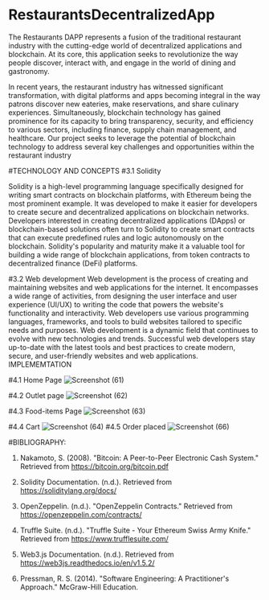 # RestaurantsDecentralizedApp

The Restaurants DAPP represents a fusion of the traditional restaurant industry with the cutting-edge world of decentralized applications and blockchain. At its core, this application seeks to revolutionize the way people discover, interact with, and engage in the world of dining and gastronomy.

In recent years, the restaurant industry has witnessed significant transformation, with digital platforms and apps becoming integral in the way patrons discover new eateries, make reservations, and share culinary experiences. Simultaneously, blockchain technology has gained prominence for its capacity to bring transparency, security, and efficiency to various sectors, including finance, supply chain management, and healthcare.
Our project seeks to leverage the potential of blockchain technology to address several key challenges and opportunities within the restaurant industry

#TECHNOLOGY AND CONCEPTS
#3.1 Solidity

Solidity is a high-level programming language specifically designed for writing smart contracts on blockchain platforms, with Ethereum being the most prominent example. It was developed to make it easier for developers to create secure and decentralized applications on blockchain networks.
Developers interested in creating decentralized applications (DApps) or blockchain-based solutions often turn to Solidity to create smart contracts that can execute predefined rules and logic autonomously on the blockchain. Solidity's popularity and maturity make it a valuable tool for building a wide range of blockchain applications, from token contracts to decentralized finance (DeFi) platforms.

#3.2  Web development
Web development is the process of creating and maintaining websites and web applications for the internet. It encompasses a wide range of activities, from designing the user interface and user experience (UI/UX) to writing the code that powers the website's functionality and interactivity. Web developers use various programming languages, frameworks, and tools to build websites tailored to specific needs and purposes.
Web development is a dynamic field that continues to evolve with new technologies and trends. Successful web developers stay up-to-date with the latest tools and best practices to create modern, secure, and user-friendly websites and web applications.
IMPLEMEMTATION

#4.1 Home Page
![Screenshot (61)](https://github.com/Akshavya2509/RestaurantsDecentralizedApp/assets/97899039/7946b5d8-7ceb-46ba-8c5c-739c6011677b)

#4.2 Outlet page
![Screenshot (62)](https://github.com/Akshavya2509/RestaurantsDecentralizedApp/assets/97899039/9e9f7fbb-af7d-4b52-b656-77a23f7738cf)

#4.3 Food-items Page
![Screenshot (63)](https://github.com/Akshavya2509/RestaurantsDecentralizedApp/assets/97899039/72e175ef-1f8d-4d85-b634-1f5287a75852)

#4.4 Cart
![Screenshot (64)](https://github.com/Akshavya2509/RestaurantsDecentralizedApp/assets/97899039/422692c0-0fcf-4c10-ad81-36d4624c9899)
#4.5 Order placed
![Screenshot (66)](https://github.com/Akshavya2509/RestaurantsDecentralizedApp/assets/97899039/7ce32ee3-7a56-48df-8fac-8809ad74f534)

#BIBLIOGRAPHY:

1. Nakamoto, S. (2008). "Bitcoin: A Peer-to-Peer Electronic Cash System." Retrieved from https://bitcoin.org/bitcoin.pdf

2. Solidity Documentation. (n.d.). Retrieved from https://soliditylang.org/docs/

3. OpenZeppelin. (n.d.). "OpenZeppelin Contracts." Retrieved from https://openzeppelin.com/contracts/

4. Truffle Suite. (n.d.). "Truffle Suite - Your Ethereum Swiss Army Knife." Retrieved from https://www.trufflesuite.com/

5. Web3.js Documentation. (n.d.). Retrieved from https://web3js.readthedocs.io/en/v1.5.2/

6. Pressman, R. S. (2014). "Software Engineering: A Practitioner's Approach." McGraw-Hill Education.
